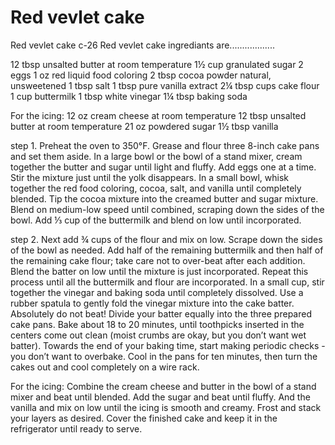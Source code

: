 # Red vevlet cake
Red vevlet cake c-26
Red vevlet cake ingrediants are..................


12 tbsp unsalted butter at room temperature
1½ cup granulated sugar
2 eggs
1 oz red liquid food coloring
2 tbsp cocoa powder natural, unsweetened
1 tbsp salt
1 tbsp pure vanilla extract
2¼ tbsp cups cake flour
1 cup buttermilk
1 tbsp white vinegar
1¼ tbsp baking soda

For the icing:
12 oz cream cheese at room temperature
12 tbsp unsalted butter at room temperature
21 oz powdered sugar
1½ tbsp vanilla

step 1. Preheat the oven to 350°F. Grease and flour three 8-inch cake pans and set them aside. In a large bowl or the bowl of a stand mixer, cream together the butter and sugar until light and fluffy. Add eggs one at a time. Stir the mixture just until the yolk disappears. In a small bowl, whisk together the red food coloring, cocoa, salt, and vanilla until completely blended. Tip the cocoa mixture into the creamed butter and sugar mixture. Blend on medium-low speed until combined, scraping down the sides of the bowl. Add ⅓ cup of the buttermilk and blend on low until incorporated.

step 2. Next add ¾ cups of the flour and mix on low. Scrape down the sides of the bowl as needed. Add half of the remaining buttermilk and then half of the remaining cake flour; take care not to over-beat after each addition. Blend the batter on low until the mixture is just incorporated. Repeat this process until all the buttermilk and flour are incorporated. In a small cup, stir together the vinegar and baking soda until completely dissolved. Use a rubber spatula to gently fold the vinegar mixture into the cake batter. Absolutely do not beat! Divide your batter equally into the three prepared cake pans. Bake about 18 to 20 minutes, until toothpicks inserted in the centers come out clean (moist crumbs are okay, but you don’t want wet batter). Towards the end of your baking time, start making periodic checks - you don’t want to overbake. Cool in the pans for ten minutes, then turn the cakes out and cool completely on a wire rack.

For the icing:
Combine the cream cheese and butter in the bowl of a stand mixer and beat until blended. Add the sugar and beat until fluffy. And the vanilla and mix on low until the icing is smooth and creamy.
Frost and stack your layers as desired. Cover the finished cake and keep it in the refrigerator until ready to serve.
